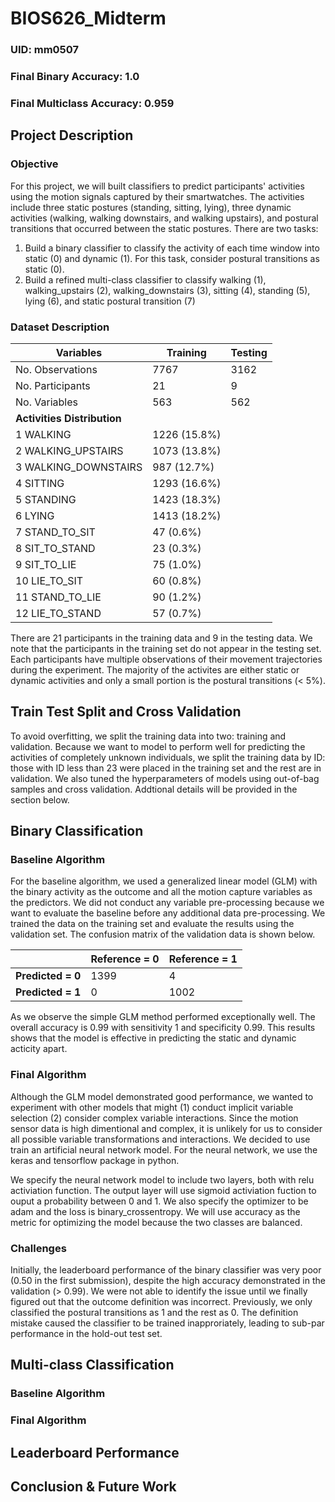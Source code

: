 # BIOS626_Midterm

### UID: mm0507
### Final Binary Accuracy: 1.0
### Final Multiclass Accuracy: 0.959

## Project Description 
### Objective

For this project, we will built classifiers to predict participants' activities using the motion signals captured by their smartwatches. The activities include three static postures (standing, sitting, lying), three dynamic activities (walking, walking downstairs, and walking upstairs), and postural transitions that occurred between the static postures. There are two tasks: 

1. Build a binary classifier to classify the activity of each time window into static (0) and dynamic (1). For this task, consider postural transitions as static (0). 
2. Build a refined multi-class classifier to classify walking (1), walking_upstairs (2), walking_downstairs (3), sitting (4), standing (5), lying (6), and static postural transition (7)

### Dataset Description

| Variables               | Training     | Testing |
|-------------------------|--------------|---------|
| No. Observations        | 7767         | 3162    |
|No. Participants       | 21           | 9       |
| No. Variables           | 563          | 562     |
| **Activities Distribution** |              |         |
|    1 WALKING            | 1226 (15.8%) |         |
|    2 WALKING_UPSTAIRS   | 1073 (13.8%) |         |
|    3 WALKING_DOWNSTAIRS | 987 (12.7%)  |         |
|    4 SITTING            | 1293 (16.6%) |         |
|    5 STANDING           | 1423 (18.3%) |         |
|     6 LYING             | 1413 (18.2%) |         |
|    7 STAND_TO_SIT       | 47 (0.6%)    |         |
|    8 SIT_TO_STAND       | 23 (0.3%)    |         |
|    9 SIT_TO_LIE         | 75 (1.0%)    |         |
|   10 LIE_TO_SIT         | 60 (0.8%)    |         |
|   11 STAND_TO_LIE       | 90 (1.2%)    |         |
|         12 LIE_TO_STAND | 57 (0.7%)    |         |

There are 21 participants in the training data and 9 in the testing data. We note that the participants in the training set do not appear in the testing set. Each participants have multiple observations of their movement trajectories during the experiment. The majority of the activites are either static or dynamic activities and only a small portion is the postural transitions (< 5%). 

## Train Test Split and Cross Validation

To avoid overfitting, we split the training data into two: training and validation. Because we want to model to perform well for predicting the activities of completely unknown individuals, we split the training data by ID: those with ID less than 23 were placed in the training set and the rest are in validation. We also tuned the hyperparameters of models using out-of-bag samples and cross validation. Addtional details will be provided in the section below. 

## Binary Classification 

### Baseline Algorithm 

For the baseline algorithm, we used a generalized linear model (GLM) with the binary activity as the outcome and all the motion capture variables as the predictors. We did not conduct any variable pre-processing because we want to evaluate the baseline before any additional data pre-processing. We trained the data on the training set and evaluate the results using the validation set. The confusion matrix of the validation data is shown below. 

|               | Reference = 0 | Reference = 1 |
|---------------|---------------|---------------|
| **Predicted = 0** | 1399          | 4             |
| **Predicted = 1** | 0             | 1002          |

As we observe the simple GLM method performed exceptionally well. The overall accuracy is 0.99 with sensitivity 1 and specificity 0.99. This results shows that the model is effective in predicting the static and dynamic acticity apart. 

### Final Algorithm 

Although the GLM model demonstrated good performance, we wanted to experiment with other models that might (1) conduct implicit variable selection (2) consider complex variable interactions. Since the motion sensor data is high dimentional and complex, it is unlikely for us to consider all possible variable transformations and interactions. We decided to use train an artificial neural network model. For the neural network, we use the keras and tensorflow package in python.

We specify the neural network model to include two layers, both with relu activiation function. The output layer will use sigmoid activiation fuction to ouput a probability between 0 and 1. We also specify the optimizer to be adam and the loss is binary_crossentropy. We will use accuracy as the metric for optimizing the model because the two classes are balanced. 

### Challenges

Initially, the leaderboard performance of the binary classifier was very poor (0.50 in the first submission), despite the high accuracy demonstrated in the validation (> 0.99). We were not able to identify the issue until we finally figured out that the outcome definition was incorrect. Previously, we only classified the postural transitions as 1 and the rest as 0. The definition mistake caused the classifier to be trained inapproriately, leading to sub-par performance in the hold-out test set. 

## Multi-class Classification 


### Baseline Algorithm 


### Final Algorithm 


## Leaderboard Performance


## Conclusion & Future Work
